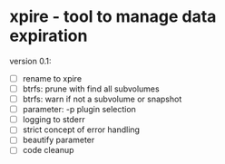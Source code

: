 # xpire - tool to manage data expiration

version 0.1:

- [ ] rename to xpire
- [ ] btrfs: prune with find all subvolumes
- [ ] btrfs: warn if not a subvolume or snapshot
- [ ] parameter: -p plugin selection
- [ ] logging to stderr
- [ ] strict concept of error handling
- [ ] beautify parameter
- [ ] code cleanup
